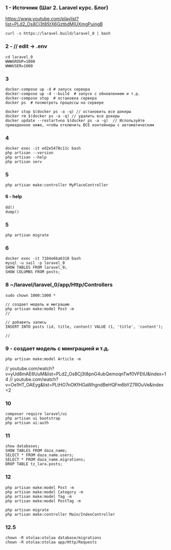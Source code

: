 ### 1 - Источник (Шаг 2. Laravel курс. Блог)
https://www.youtube.com/playlist?list=PLd2_Os8Cj3t8StX6GztbdMIUXmgPuingB

```
curl -s https://laravel.build/laravel_0 | bash
```

### 2 - // edit -> .env
```
cd laravel_0
WWWGROUP=1000
WWWUSER=1000
```

### 3
```
docker-compose up -d # запуск сервера
docker-compose up -d --build  # запуск с обновлением и т.д.
docker-compose stop  # остановка сервера
docker ps  # посмотреть процессы на сервере 

docker stop $(docker ps -a -q) // остановить все докеры
docker rm $(docker ps -a -q) // удалить все докеры
docker update --restart=no $(docker ps -a -q)  // Используйте приведенное ниже, чтобы отключить ВСЕ контейнеры с автоматическим 
```

### 4
```
docker exec -it ed2e5478c11c bash
php artisan --version
php artisan --help
php artisan serv
```

### 5
```
php artisan make:controller MyPlaceController
```

#### 6 - help
```
dd()
dump()
```

### 5
```
php artisan migrate
```

### 6
```
docker exec -it 7104e6ba6318 bash
mysql -u sail -p laravel_0
SHOW TABLES FROM laravel_0;
SHOW COLUMNS FROM posts;
```

### 8  ~/laravel/laravel_0/app/Http/Controllers
```
sudo chown 1000:1000 *

// создает модель и миграцию
php artisan make:model Post -m
//

// добавить запись
INSERT INTO posts (id, title, content) VALUE (1, 'title', 'content');

//

```
### 9 - создает модель с минграцией и т.д.
```
php artisan make:model Article -m
```
// youtube.com/watch?v=yUd8mAE6UuM&list=PLd2_Os8Cj3t8pnG4ubQemoqnTwf0VFEtU&index=14
// youtube.com/watch?v=Oe1HT_OAEyg&list=PLtHO7nOKfHGaWhgndBeHQFm6bYZ7ROuVe&index=2

### 10 
```
composer require laravel/ui
php artisan ui bootstrap
php artisan ui:auth
```
### 11
```
show databases;
SHOW TABLES FROM daza_name;
SELECT * FROM daza_name.users;
SELECT * FROM daza_name.migrations;
DROP TABLE tz_lara.posts;
```
### 12
```
php artisan make:model Post -m
php artisan make:model Category -m
php artisan make:model Tag -m
php artisan make:model PostTag -m

php artisan migrate
php artisan make:controller Main/IndexController
```

### 12.5
```
chown -R otolaa:otolaa database/migrations
chown -R otolaa:otolaa app/Http/Requests
```
